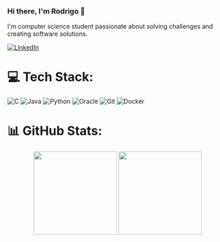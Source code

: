 ### Hi there, I'm Rodrigo 👋

I'm computer science student passionate about solving challenges and creating software solutions.

[![LinkedIn](https://img.shields.io/badge/LinkedIn-%230077B5.svg?logo=linkedin&logoColor=white)](https://linkedin.com/in/https://www.linkedin.com/in/rc-marques/) 


# 💻 Tech Stack:
![C](https://img.shields.io/badge/c-%2300599C.svg?style=for-the-badge&logo=c&logoColor=white) ![Java](https://img.shields.io/badge/java-%23ED8B00.svg?style=for-the-badge&logo=openjdk&logoColor=white) ![Python](https://img.shields.io/badge/python-3670A0?style=for-the-badge&logo=python&logoColor=ffdd54) ![Oracle](https://img.shields.io/badge/Oracle-F80000?style=for-the-badge&logo=oracle&logoColor=white) ![Git](https://img.shields.io/badge/git-%23F05033.svg?style=for-the-badge&logo=git&logoColor=white) ![Docker](https://img.shields.io/badge/docker-%230db7ed.svg?style=for-the-badge&logo=docker&logoColor=white)
# 📊 GitHub Stats:
<p align="center">
  <img src="https://github-readme-streak-stats.herokuapp.com/?user=rodrigimix&theme=codeSTACKr&hide_border=false" height="190" />
  <img src="https://github-readme-stats.vercel.app/api/top-langs/?username=rodrigimix&theme=codeSTACKr&hide_border=false&include_all_commits=false&count_private=true&layout=compact" height="190" />
</p>


